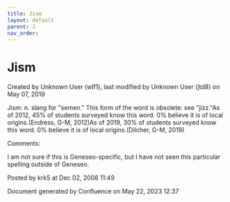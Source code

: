```yaml
---
title: Jism
layout: default
parent: J
nav_order:
---
```


# Jism

Created by  Unknown User (wlf1), last modified by  Unknown User (jtd8) on May 07, 2019

Jism: n. slang for &quot;semen.&quot; This form of the word is obsolete: see &quot;jizz.&quot;As of 2012, 45% of students surveyed know this word. 0% believe it is of local origins.(Endress, G-M, 2012)As of 2019, 30% of students surveyed know this word. 0% believe it is of local origins.(Dilcher, G-M, 2019)

Comments:

I am not sure if this is Geneseo-specific, but I have not seen this particular spelling outside of Geneseo.

Posted by krk5 at Dec 02, 2008 11:49

Document generated by Confluence on May 22, 2023 12:37


